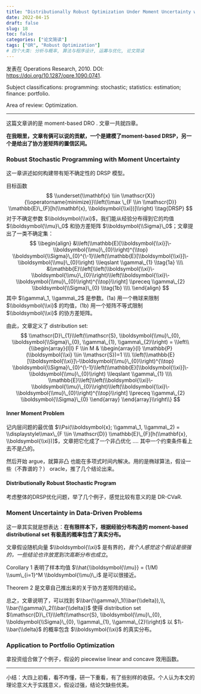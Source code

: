 ```yaml
---
title: "Distributionally Robust Optimization Under Moment Uncertainty with Application to Data-Driven Problems"
date: 2022-04-15
draft: false
slug: 18
toc: false
categories: ["论文简读"]
tags: ["OR", "Robust Optimization"]
# 四个大类: 分析与概率, 算法与程序设计, 运筹与优化, 论文简读
---
```


发表在 Operations Research, 2010. DOI: https://doi.org/10.1287/opre.1090.0741.

Subject classifications: programming: stochastic; statistics: estimation; finance: portfolio.

Area of review: Optimization.

---

这篇文章讲的是 moment-based DRO . 文章一共就四章。

**在我眼里，文章有俩可以说的贡献，一个是建模了moment-based DRSP，另一个是给出了协方差矩阵的置信区间。**

### Robust Stochastic Programming with Moment Uncertainty

这一章讲述如何构建带有矩不确定性的 DRSP 模型。

目标函数
$$
\\underset{\\mathbf{x} \\in \\mathscr{X}}{\\operatorname{minimize}}\\left(\\max \_{F \\in \\mathscr{D}} \\mathbb{E}\_{F}[h(\\mathbf{x}, \\boldsymbol{\\xi})]\\right) \\tag{DRSP}
$$
对于不确定参数 $\\boldsymbol{\\xi}$，我们能从经验分布得到它的均值 $\\boldsymbol{\\mu}\_0$ 和协方差矩阵 $\\boldsymbol{\\Sigma}\_0$；文章提出了一类不确定集：
$$
\\begin{align}
&\\left(\\mathbb{E}[\\boldsymbol{\\xi}]\-\\boldsymbol{\\mu}\_{0}\\right)^{\\top} \\boldsymbol{\\Sigma}\_{0}^{\-1}\\left(\\mathbb{E}[\\boldsymbol{\\xi}]\-\\boldsymbol{\\mu}\_{0}\\right) \\leqslant \\gamma\_{1} \\tag{1a} \\\\
&\\mathbb{E}\\left[\\left(\\boldsymbol{\\xi}\-\\boldsymbol{\\mu}\_{0}\\right)\\left(\\boldsymbol{\\xi}\-\\boldsymbol{\\mu}\_{0}\\right)^{\\top}\\right] \\preceq \\gamma\_{2} \\boldsymbol{\\Sigma}\_{0} \\tag{1b} \\\\
\\end{align}
$$
其中 $\\gamma\_1, \\gamma\_2$ 是参数。(1a) 用一个椭球来限制 $\\boldsymbol{\\xi}$ 的均值，(1b) 用一个矩阵不等式限制 $\\boldsymbol{\\xi}$ 的协方差矩阵。

由此，文章定义了 distribution set:
$$
\\mathscr{D}\_{1}\\left(\\mathscr{S}, \\boldsymbol{\\mu}\_{0}, \\boldsymbol{\\Sigma}\_{0}, \\gamma\_{1}, \\gamma\_{2}\\right) = \\left\\{\\begin{array}{l|l}
F \\in M & \\begin{array}{l}
\\mathbb{P}(\\boldsymbol{\\xi} \\in \\mathscr{S})=1 \\\\
\\left(\\mathbb{E}[\\boldsymbol{\\xi}]\-\\boldsymbol{\\mu}\_{0}\\right)^{\\top} \\boldsymbol{\\Sigma}\_{0}^{\-1}\\left(\\mathbb{E}[\\boldsymbol{\\xi}]\-\\boldsymbol{\\mu}\_{0}\\right) \\leqslant \\gamma\_{1} \\\\
\\mathbb{E}\\left[\\left(\\boldsymbol{\\xi}\-\\boldsymbol{\\mu}\_{0}\\right)\\left(\\boldsymbol{\\xi}\-\\boldsymbol{\\mu}\_{0}\\right)^{\\top}\\right] \\preceq \\gamma\_{2} \\boldsymbol{\\Sigma}\_{0}
\\end{array}
\\end{array}\\right\\}
$$

#### Inner Moment Problem

记内层问题的最优值 $\\Psi(\\boldsymbol{x}; \\gamma\_1, \\gamma\_2) = \\displaystyle\\max\_{F \\in \\mathscr{D}} \\mathbb{E}\_{F}[h(\\mathbf{x}, \\boldsymbol{\\xi})]$，文章把它化成了一个非凸优化 .... 其中一个约束条件看上去不是凸的。

然后开始 argue，就算非凸 也能在多项式时间内解决。用的是椭球算法，假设一些（不靠谱的？） oracle，推了几个结论出来。

#### Distributionally Robust Stochastic Program

考虑整体的DRSP优化问题，举了几个例子，感觉比较有意义的是 DR-CVaR.



### Moment Uncertainty in Data-Driven Problems

这一章其实就是想表达：**在有限样本下，根据经验分布构造的 moment-based distributional set 有极高的概率包含了真实分布。**

文章假设随机向量 $\\boldsymbol{\\xi}$ 是有界的，*我个人感觉这个假设是很强的，一些结论也许放宽到次高斯分布也成立*。

Corollary 1 表明了样本均值 $\\hat{\\boldsymbol{\\mu}} = (1/M) \\sum\_{i=1}^M \\boldsymbol{\\mu}\_i$ 是可以很接近。

Theorem 2 是文章自己推出来的关于协方差矩阵的结论。

总之，文章说明了，可以找到 $\\bar{\\gamma}\_1(\\bar{\\delta}),\\, \\bar{\\gamma}\_2(\\bar{\\delta})$ 使得 distribution set $\\mathscr{D}\_{1}\\left(\\mathscr{S}, \\boldsymbol{\\mu}\_{0}, \\boldsymbol{\\Sigma}\_{0}, \\gamma\_{1}, \\gamma\_{2}\\right)$ 以 $1\-\\bar{\\delta}$ 的概率包含 $\\boldsymbol{\\xi}$ 的真实分布。



### Application to Portfolio Optimization

拿投资组合做了个例子，假设的 piecewise linear and concave 效用函数。

---

小结：大四上初看，看不咋懂，研一下重看，有了些别样的收获。个人认为本文的理论意义大于实践意义，假设过强，结论欠缺些优美。

